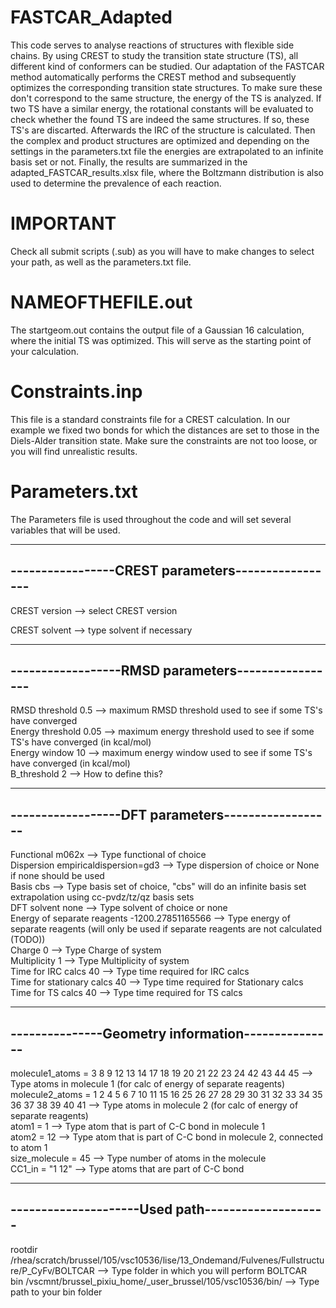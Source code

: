 # FASTCAR_Adapted

This code serves to analyse reactions of structures with flexible side chains. By using CREST to study the transition state structure (TS), all different kind of conformers can be studied. Our adaptation of the FASTCAR method automatically performs the CREST method and subsequently optimizes the corresponding transition state structures. To make sure these don't correspond to the same structure, the energy of the TS is analyzed. If two TS have a similar energy, the rotational constants will be evaluated to check whether the found TS are indeed the same structures. If so, these TS's are discarted. Afterwards the IRC of the structure is calculated. Then the complex and product structures are optimized and depending on the settings in the parameters.txt file the energies are extrapolated to an infinite basis set or not. Finally, the results are summarized in the adapted_FASTCAR_results.xlsx file, where the Boltzmann distribution is also used to determine the prevalence of each reaction. 

# IMPORTANT

Check all submit scripts (.sub) as you will have to make changes to select your path, as well as the parameters.txt file.

# NAMEOFTHEFILE.out

The startgeom.out contains the output file of a Gaussian 16 calculation, where the initial TS was optimized. This will serve as the starting point of your calculation.

# Constraints.inp

This file is a standard constraints file for a CREST calculation. In our example we fixed two bonds for which the distances are set to those in the Diels-Alder transition state. Make sure the constraints are not too loose, or you will find unrealistic results.

# Parameters.txt

The Parameters file is used throughout the code and will set several variables that will be used.

--------------------------------------------------
-----------------CREST parameters-----------------
--------------------------------------------------

CREST version --> select CREST version  

CREST solvent --> type solvent if necessary  

--------------------------------------------------
------------------RMSD parameters-----------------
--------------------------------------------------

RMSD threshold  0.5 --> maximum RMSD threshold used to see if some TS's have converged  
Energy threshold 0.05 --> maximum energy threshold used to see if some TS's have converged (in kcal/mol)  
Energy window 10 --> maximum energy window used to see if some TS's have converged (in kcal/mol)  
B_threshold 2 --> How to define this?  

--------------------------------------------------
------------------DFT parameters------------------
--------------------------------------------------

Functional  m062x --> Type functional of choice  
Dispersion  empiricaldispersion=gd3 --> Type dispersion of choice or None if none should be used  
Basis cbs --> Type basis set of choice, "cbs" will do an infinite basis set extrapolation using cc-pvdz/tz/qz basis sets  
DFT solvent  none --> Type solvent of choice or none  
Energy of separate reagents -1200.27851165566 --> Type energy of separate reagents (will only be used if separate reagents are not calculated (TODO))  
Charge 0 --> Type Charge of system  
Multiplicity 1 --> Type Multiplicity of system  
Time for IRC calcs 40 --> Type time required for IRC calcs  
Time for stationary calcs 40 --> Type time required for Stationary calcs  
Time for TS calcs 40 --> Type time required for TS calcs  

--------------------------------------------------
---------------Geometry information---------------
--------------------------------------------------

molecule1_atoms = 3 8 9 12 13 14 17 18 19 20 21 22 23 24 42 43 44 45 --> Type atoms in molecule 1 (for calc of energy of separate reagents)  
molecule2_atoms = 1 2 4 5 6 7 10 11 15 16 25 26 27 28 29 30 31 32 33 34 35 36 37 38 39 40 41 --> Type atoms in molecule 2 (for calc of energy of separate reagents)  
atom1 = 1 --> Type atom that is part of C-C bond in molecule 1  
atom2 = 12 --> Type atom that is part of C-C bond in molecule 2, connected to atom 1  
size_molecule = 45 --> Type number of atoms in the molecule  
CC1_in = "1 12" --> Type atoms that are part of C-C bond  

--------------------------------------------------
---------------------Used path--------------------
--------------------------------------------------

rootdir /rhea/scratch/brussel/105/vsc10536/lise/13_Ondemand/Fulvenes/Fullstructure/P_CyFv/BOLTCAR --> Type folder in which you will perform BOLTCAR  
bin /vscmnt/brussel_pixiu_home/_user_brussel/105/vsc10536/bin/ --> Type path to your bin folder  



